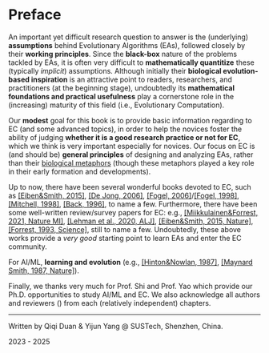 # Preface

An important yet difficult research question to answer is the (underlying) **assumptions** behind Evolutionary Algorithms (EAs), followed closely by their **working principles**. Since the **black-box** nature of the problems tackled by EAs, it is often very difficult to **mathematically quantitize** these (typically *implicit*) assumptions. Although initially their **biological evolution-based inspiration** is an attractive point to readers, researchers, and practitioners (at the beginning stage), undoubtedly its **mathematical foundations and practical usefulness** play a cornerstone role in the (increasing) maturity of this field (i.e., Evolutionary Computation).

Our **modest** goal for this book is to provide basic information regarding to EC (and some advanced topics), in order to help the novices foster the ability of judging **whether it is a good research practice or not for EC**, which we think is very important especially for novices. Our focus on EC is (and should be) **general principles** of designing and analyzing EAs, rather than their [biological metaphors](https://github.com/Evolutionary-Intelligence/DistributedEvolutionaryComputation/blob/main/Summary/EvolutionaryComputation.md#metaheuristics) (though these metaphors played a key role in their early formation and developments). 

Up to now, there have been several wonderful books devoted to EC, such as [[Eiben&Smith, 2015]](https://link.springer.com/book/10.1007/978-3-662-44874-8), [[De Jong, 2006]](https://ieeexplore.ieee.org/book/6267245), [[Fogel, 2006]](https://ieeexplore.ieee.org/book/5237910)/[[Fogel, 1998]](https://ieeexplore.ieee.org/book/5263042), [[Mitchell, 1998]](https://direct.mit.edu/books/book/4675/An-Introduction-to-Genetic-Algorithms), [[Back, 1996]](https://academic.oup.com/book/40791), to name a few. Furthermore, there have been some well-written review/survey papers for EC: e.g., [[Miikkulainen&Forrest, 2021, Nature MI]](https://www.nature.com/articles/s42256-020-00278-8), [[Lehman et al., 2020, ALJ]](https://direct.mit.edu/artl/article/26/2/274/93255/The-Surprising-Creativity-of-Digital-Evolution-A), [[Eiben&Smith, 2015, Nature]](https://www.nature.com/articles/nature14544), [[Forrest, 1993, Science]](https://www.science.org/doi/10.1126/science.8346439), still to name a few. Undoubtedly, these above works provide a *very good* starting point to learn EAs and enter the EC community.

For AI/ML, **learning and evolution** (e.g., [[Hinton&Nowlan, 1987]](https://www.cs.toronto.edu/~hinton/absps/baldwin.pdf), [[Maynard Smith, 1987, Nature]](https://www.cs.toronto.edu/~hinton/absps/maynardsmith.pdf)).

Finally, we thanks very much for Prof. Shi and Prof. Yao which provide our Ph.D. opportunities to study AI/ML and EC. We also acknowledge all authors and reviewers () from each (relatively independent) chapters.

******* *** *******
Written by Qiqi Duan & Yijun Yang @ SUSTech, Shenzhen, China.

2023 - 2025

